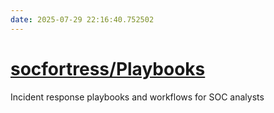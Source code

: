 ```yaml
---
date: 2025-07-29 22:16:40.752502
---
```


# [socfortress/Playbooks](https://github.com/socfortress/Playbooks)

Incident response playbooks and workflows for SOC analysts